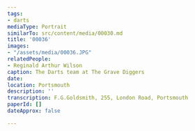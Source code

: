 ```yaml
---
tags:
- darts
mediaType: Portrait
similarTo: src/content/media/00030.md
title: '00036'
images:
- "/assets/media/00036.JPG"
relatedPeople:
- Reginald Arthur Wilson
caption: The Darts team at The Grave Diggers
date: 
location: Portsmouth
description: ''
transcription: F.G.Goldsmith, 255, London Road, Portsmouth
paperId: []
dateApprox: false

---
```

